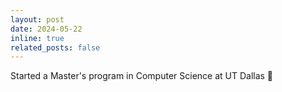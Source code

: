 ```yaml
---
layout: post
date: 2024-05-22
inline: true
related_posts: false
---
```


Started a Master's program in Computer Science at UT Dallas 🎉
